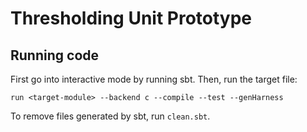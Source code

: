 # Thresholding Unit Prototype

## Running code

First go into interactive mode by running sbt. Then, run the target file:

```
run <target-module> --backend c --compile --test --genHarness
```

To remove files generated by sbt, run `clean.sbt`.

